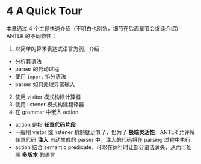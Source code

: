 # 4 A Quick Tour

本章通过 4 个主题快速介绍（不明白也别急，细节在后面章节会继续介绍） ANTLR 的不同特性：

1. 以简单的算术表达式语言为例，介绍：
  * 分析其语法
  * parser 的启动过程
  * 使用 `import` 拆分语法
  * parser 如何处理异常输入
2. 使用 visitor 模式构建计算器
3. 使用 listener 模式构建翻译器
4. 在 grammar 中嵌入 action
  * action 是指 **任意代码片段**
  * 一般用 vistor 或 listener 机制就足够了，但为了 **极端灵活性**，ANTLR 允许将任意代码  **注入** 自动生成的 parser 中，注入的代码将在 parsing 过程中执行
  * action 结合 semantic predicate，可以在运行时让部分语法消失，从而可处理 **多版本** 的语言

